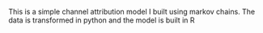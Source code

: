 This is a simple channel attribution model I built using markov chains. The data is transformed in python and the model is built in R
